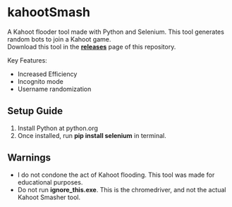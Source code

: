 # kahootSmash
A Kahoot flooder tool made with Python and Selenium. This tool generates random bots to join a Kahoot game.  
Download this tool in the [__releases__](https://github.com/switchmeep/kahootSmash/releases) page of this repository.  

Key Features:
 - Increased Efficiency
 - Incognito mode
 - Username randomization

## Setup Guide
1. Install Python at python.org
2. Once installed, run __pip install selenium__ in terminal.

## Warnings
- I do not condone the act of Kahoot flooding. This tool was made for educational purposes.
- Do not run __ignore_this.exe__. This is the chromedriver, and not the actual Kahoot Smasher tool.
